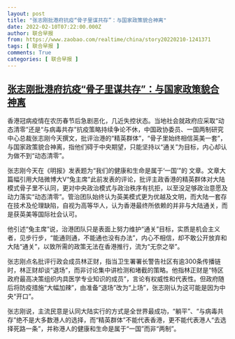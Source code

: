 ```yaml
---
layout: post
title: "张志刚批港府抗疫“骨子里谋共存”：与国家政策貌合神离"
date: 2022-02-10T07:22:00.000Z
author: 联合早报
from: https://www.zaobao.com/realtime/china/story20220210-1241371
tags: [ 联合早报 ]
comments: True
categories: [ 联合早报 ]
---
```

<!--1644477720000-->
[张志刚批港府抗疫“骨子里谋共存”：与国家政策貌合神离](https://www.zaobao.com/realtime/china/story20220210-1241371)
------

<div>
<p>香港冠病疫情在农历春节后急剧恶化，几近失控状态。当地社会就政府应采取“动态清零”还是“与病毒共存”抗疫策略持续争论不休，中国政协委员、一国两制研究中心总裁张志刚今天撰文，批评治港的“精英群体”，“骨子里始终相信英美一套”，与国家政策貌合神离，指他们碍于中央期望，只能坚持以“通关”为目标，内心却认为做不到“动态清零”。</p><p>张志刚今天在《明报》发表题为“我们的健康和生命是属于‘一国’”的&nbsp;文章。文章大篇幅引用大陆微博大V“兔主席”此前发表的评论，批评主政香港的精英群体对大陆模式骨子里不认同，更对中央政治模式与政治秩序有抗拒，以至没足够政治意愿及动力落实“动态清零”。管治团队始终认为英美模式更为优越及文明，而大陆一套存在技术及伦理缺陷，自视为高等华人，认为香港最终所依赖的并非与大陆通关，而是获英美等国际社会认可。</p><p>他引述“兔主席”说，治港团队只是表面上努力维护“通关”目标，实质是机会主义者，见步行步，“能通则通，不能通也没有办法”，内心不相信，却不敢公开放弃和大陆“通关”，以致所需的政策无法在香港推行，流为“无奈之举”。</p><section id="imu"><div id="dfp-ad-imu1">        </div></section><p>张志刚点名批评行政会成员林正财，指当卫生署署长警告社区有逾300条传播链时，林正财却谈“退场”，而非讨论集中讲检测和堵截的策略。他指林正财是“特区政府最高决策组织内具医学专业知识的成员”，言论有权威性和代表性。但政府随后将防疫措施“大幅加辣”，由准备“退场”改为“上场”，张志刚认为这可能是因为中央“开口”。</p><p>张志刚说，主流民意是认同大陆实行的方式是全世界最成功，“躺平”、“与病毒共存”绝不是大多数港人的选择，而“精英群体”不能代表香港，更不能代表港人“去选择死路一条”，并称港人的健康和生命是属于“一国”而非“两制”。</p>      <div class="cx_paywall_placeholder" id="sph_cdp_40"></div>
</div>
